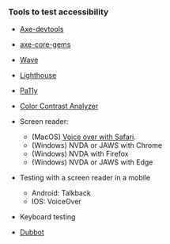 ### Tools to test accessibility
* [Axe-devtools](https://chrome.google.com/webstore/detail/axe-devtools-web-accessib/lhdoppojpmngadmnindnejefpokejbdd?hl=en-US)

* [axe-core-gems](https://github.com/dequelabs/axe-core-gems)

* [Wave](https://chrome.google.com/webstore/detail/wave-evaluation-tool/jbbplnpkjmmeebjpijfedlgcdilocofh?hl=en-US)

* [Lighthouse](https://developer.chrome.com/blog/lighthouse-load-performance/)

* [Pa11y](https://www.npmjs.com/package/pa11y)

* [Color Contrast Analyzer](https://www.tpgi.com/cca-download/)

* Screen reader:   
   * (MacOS) [Voice over with Safari](voiceover_basic_testing.md).
   * (Windows) NVDA or JAWS with Chrome
   * (Windows) NVDA with Firefox
   * (Windows) NVDA or JAWS with Edge
* Testing with a screen reader in a mobile
   * Android: Talkback
   * IOS: VoiceOver

* Keyboard testing

* [Dubbot](https://princeton.dubbot.com/)
